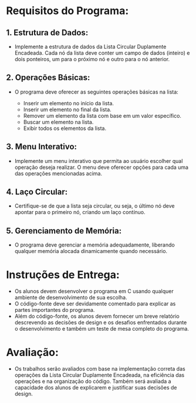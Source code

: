 # Requisitos do Programa:
  
  ## 1.  Estrutura de Dados: 
  
  - Implemente a estrutura de dados da Lista Circular Duplamente Encadeada. Cada nó da lista deve conter um campo de dados (inteiro) e dois ponteiros, um para o próximo nó e outro para o nó anterior.
  
  ## 2. Operações Básicas: 

  - O programa deve oferecer as seguintes operações básicas na lista:

    - Inserir um elemento no início da lista.
    - Inserir um elemento no final da lista.
    - Remover um elemento da lista com base em um valor específico.
    - Buscar um elemento na lista.
    - Exibir todos os elementos da lista.
  
  ## 3. Menu Interativo: 
  
  - Implemente um menu interativo que permita ao usuário escolher qual operação deseja realizar. O menu deve oferecer opções para cada uma das operações mencionadas acima.
     
  ## 4. Laço Circular: 
  
  - Certifique-se de que a lista seja circular, ou seja, o último nó deve apontar para o primeiro nó, criando um laço contínuo.
     
  ## 5. Gerenciamento de Memória: 
  
  - O programa deve gerenciar a memória adequadamente, liberando qualquer memória alocada dinamicamente quando necessário.
     
  # Instruções de Entrega:
  
  - Os alunos devem desenvolver o programa em C usando qualquer ambiente de desenvolvimento de sua escolha.
  - O código-fonte deve ser devidamente comentado para explicar as partes importantes do programa.
  - Além do código-fonte, os alunos devem fornecer um breve relatório descrevendo as decisões de design e os desafios enfrentados durante o desenvolvimento e também um teste de mesa completo do programa.
  
  # Avaliação:

  - Os trabalhos serão avaliados com base na implementação correta das operações da Lista Circular Duplamente Encadeada, na eficiência das operações e na organização do código. Também será avaliada a capacidade dos alunos de explicarem e justificar suas decisões de design.
